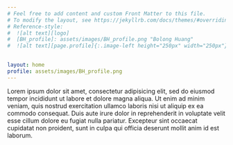 ```yaml
---
# Feel free to add content and custom Front Matter to this file.
# To modify the layout, see https://jekyllrb.com/docs/themes/#overriding-theme-defaults
# Reference-style: 
#  ![alt text][logo]  
#  [BH_profile]: assets/images/BH_profile.png "Bolong Huang"
#  ![alt text][page.profile]{:.image-left height="250px" width="250px"} 
  

layout: home
profile: assets/images/BH_profile.png
---
```



Lorem ipsum dolor sit amet, consectetur adipisicing elit, sed do eiusmod tempor incididunt ut labore et dolore magna aliqua. Ut enim ad minim veniam, quis nostrud exercitation ullamco laboris nisi ut aliquip ex ea commodo consequat. Duis aute irure dolor in reprehenderit in voluptate velit esse cillum dolore eu fugiat nulla pariatur. Excepteur sint occaecat cupidatat non proident, sunt in culpa qui officia deserunt mollit anim id est laborum.

